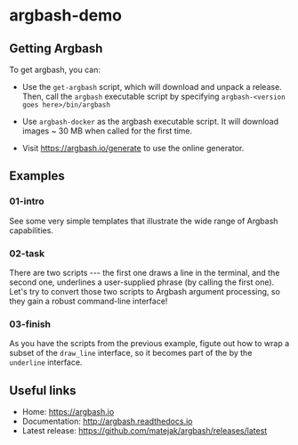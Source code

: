 # argbash-demo

## Getting Argbash

To get argbash, you can:

* Use the `get-argbash` script, which will download and unpack a release.
  Then, call the `argbash` executable script by specifying `argbash-<version goes here>/bin/argbash`

* Use `argbash-docker` as the argbash executable script. It will download images ~ 30 MB when called for the first time.

* Visit https://argbash.io/generate to use the online generator.

## Examples

### 01-intro

See some very simple templates that illustrate the wide range of Argbash capabilities.

### 02-task

There are two scripts --- the first one draws a line in the terminal, and the second one, underlines a user-supplied phrase (by calling the first one).
Let's try to convert those two scripts to Argbash argument processing, so they gain a robust command-line interface!

### 03-finish

As you have the scripts from the previous example, figute out how to wrap a subset of the `draw_line` interface, so it becomes part of the by the `underline` interface.

## Useful links

* Home: https://argbash.io
* Documentation: http://argbash.readthedocs.io
* Latest release: https://github.com/matejak/argbash/releases/latest
